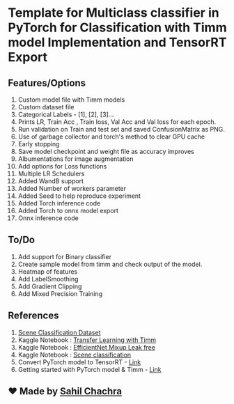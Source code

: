 # Template for Multiclass classifier in PyTorch for Classification with Timm model Implementation and TensorRT Export

## Features/Options
1. Custom model file with Timm models
2. Custom dataset file
4. Categorical Labels - [1], [2], [3]...
7. Prints LR, Train Acc , Train loss, Val Acc and Val loss for each epoch.
8. Run validation on Train and test set and saved ConfusionMatrix as PNG.
10. Use of garbage collector and torch's method to clear GPU cache
5. Early stopping
6. Save model checkpoint and weight file as accuracy improves
9. Albumentations for image augmentation
11. Add options for Loss functions
3. Multiple LR Schedulers
0. Added WandB support
0. Added Number of workers parameter
0. Added Seed to help reproduce experiment
0. Added Torch inference code
0. Added Torch to onnx model export
0. Onnx inference code

## To/Do

1. Add support for Binary classifier
2. Create sample model from timm and check output of the model.
3. Heatmap of features
4. Add LabelSmoothing
5. Add Gradient Clipping
6. Add Mixed Precision Training

## References
1. [Scene Classification Dataset](https://www.kaggle.com/datasets/nitishabharathi/scene-classification)
2. Kaggle Notebook : [Transfer Learning with Timm](https://www.kaggle.com/code/hinepo/transfer-learning-with-timm-models-and-pytorch)
3. Kaggle Notebook : [EfficientNet Mixup Leak free](https://www.kaggle.com/code/debarshichanda/efficientnetv2-mixup-leak-free)
4. Kaggle Notebook : [Scene classification](https://www.kaggle.com/code/krishnayogi/scene-classification-using-transfer-learning)
5. Convert PyTorch model to TensorRT - [Link](https://learnopencv.com/how-to-convert-a-model-from-pytorch-to-tensorrt-and-speed-up-inference/)
6. Getting started with PyTorch model & Timm - [Link](https://towardsdatascience.com/getting-started-with-pytorch-image-models-timm-a-practitioners-guide-4e77b4bf9055#9388)

## :heart: Made by [Sahil Chachra](https://github.com/SahilChachra)